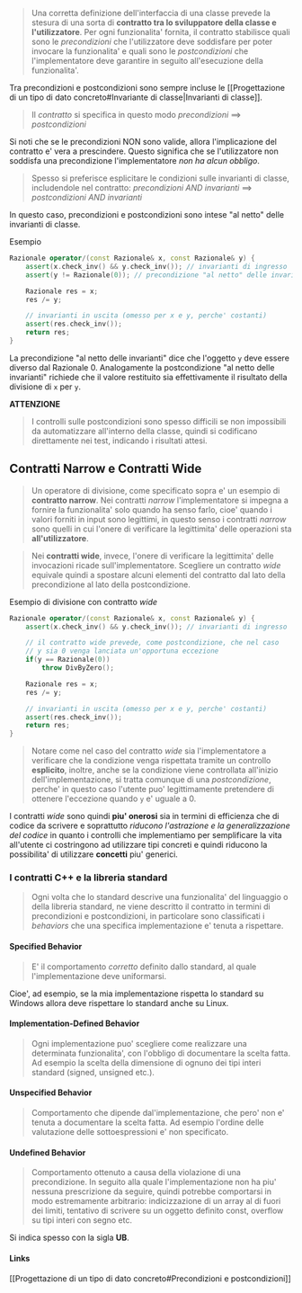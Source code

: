 >Una corretta definizione dell'interfaccia di una classe prevede la stesura di una sorta di **contratto tra lo sviluppatore della classe e l'utilizzatore**. Per ogni funzionalita' fornita, il contratto stabilisce quali sono le *precondizioni* che l'utilizzatore deve soddisfare per poter invocare la funzionalita' e quali sono le *postcondizioni* che l'implementatore deve garantire in seguito all'esecuzione della funzionalita'.

Tra precondizioni e postcondizioni sono sempre incluse le [[Progettazione di un tipo di dato concreto#Invariante di classe|Invarianti di classe]].

>Il *contratto* si specifica in questo modo
>*precondizioni* ==> *postcondizioni*

Si noti che se le precondizioni NON sono valide, allora l'implicazione del contratto e' vera a prescindere.
Questo significa che se l'utilizzatore non soddisfa una precondizione l'implementatore *non ha alcun obbligo*.

>Spesso si preferisce esplicitare le condizioni sulle invarianti di classe, includendole nel contratto: 
>*precondizioni AND invarianti* ==> *postcondizioni AND invarianti*

In questo caso, precondizioni e postcondizioni sono intese "al netto" delle invarianti di classe.

Esempio
```cpp
Razionale operator/(const Razionale& x, const Razionale& y) {
	assert(x.check_inv() && y.check_inv()); // invarianti di ingresso
	assert(y != Razionale(0)); // precondizione "al netto" delle invarianti

	Razionale res = x;
	res /= y;

	// invarianti in uscita (omesso per x e y, perche' costanti)
	assert(res.check_inv());
	return res;
}
```

La precondizione "al netto delle invarianti" dice che l'oggetto `y` deve essere diverso dal Razionale 0.
Analogamente la postcondizione "al netto delle invarianti" richiede che il valore restituito sia effettivamente il risultato della divisione di `x` per `y`.

**ATTENZIONE**
>I controlli sulle postcondizioni sono spesso difficili se non impossibili da automatizzare all'interno della classe, quindi si codificano direttamente nei test, indicando i risultati attesi.

## Contratti Narrow e Contratti Wide
>Un operatore di divisione, come specificato sopra e' un esempio di **contratto narrow**. Nei contratti *narrow* l'implementatore si impegna a fornire la funzionalita' solo quando ha senso farlo, cioe' quando i valori forniti in input sono legittimi, in questo senso i contratti *narrow* sono quelli in cui l'onere di verificare la legittimita' delle operazioni sta **all'utilizzatore**.

>Nei **contratti wide**, invece, l'onere di verificare la legittimita' delle invocazioni ricade sull'implementatore. Scegliere un contratto *wide* equivale quindi a spostare alcuni elementi del contratto dal lato della precondizione al lato della postcondizione.

Esempio di divisione con contratto *wide*
```cpp
Razionale operator/(const Razionale& x, const Razionale& y) {
	assert(x.check_inv() && y.check_inv()); // invarianti di ingresso

	// il contratto wide prevede, come postcondizione, che nel caso 
	// y sia 0 venga lanciata un'opportuna eccezione
	if(y == Razionale(0))
		throw DivByZero();

	Razionale res = x;
	res /= y;

	// invarianti in uscita (omesso per x e y, perche' costanti)
	assert(res.check_inv());
	return res;
}
```

>Notare come nel caso del contratto *wide* sia l'implementatore a verificare che la condizione venga rispettata tramite un controllo **esplicito**, inoltre, anche se la condizione viene controllata all'inizio dell'implementazione, si tratta comunque di una *postcondizione*, perche' in questo caso l'utente puo' legittimamente pretendere di ottenere l'eccezione quando `y` e' uguale a 0.

I contratti *wide* sono quindi **piu' onerosi** sia in termini di efficienza che di codice da scrivere e soprattutto *riducono l'astrazione e la generalizzazione del codice* in quanto i controlli che implementiamo per semplificare la vita all'utente ci costringono ad utilizzare tipi concreti e quindi riducono la possibilita' di utilizzare **concetti** piu' generici.

### I contratti C++ e la libreria standard
>Ogni volta che lo standard descrive una funzionalita' del linguaggio o della libreria standard, ne viene descritto il contratto in termini di precondizioni e postcondizioni, in particolare sono classificati i *behaviors* che una specifica implementazione e' tenuta a rispettare.

#### Specified Behavior
>E' il comportamento *corretto* definito dallo standard, al quale l'implementazione deve uniformarsi.

Cioe', ad esempio, se la mia implementazione rispetta lo standard su Windows allora deve rispettare lo standard anche su Linux.
#### Implementation-Defined Behavior
>Ogni implementazione puo' scegliere come realizzare una determinata funzionalita', con l'obbligo di documentare la scelta fatta. Ad esempio la scelta della dimensione di ognuno dei tipi interi standard (signed, unsigned etc.).

#### Unspecified Behavior
>Comportamento che dipende dal'implementazione, che pero' non e' tenuta a documentare la scelta fatta. Ad esempio l'ordine delle valutazione delle sottoespressioni e' non specificato.

#### Undefined Behavior
>Comportamento ottenuto a causa della violazione di una precondizione. In seguito alla quale l'implementazione non ha piu' nessuna prescrizione da seguire, quindi potrebbe comportarsi in modo estremamente arbitrario: indicizzazione di un array al di fuori dei limiti, tentativo di scrivere su un oggetto definito const, overflow su tipi interi con segno etc.

Si indica spesso con la sigla **UB**.

#### Links
[[Progettazione di un tipo di dato concreto#Precondizioni e postcondizioni]]